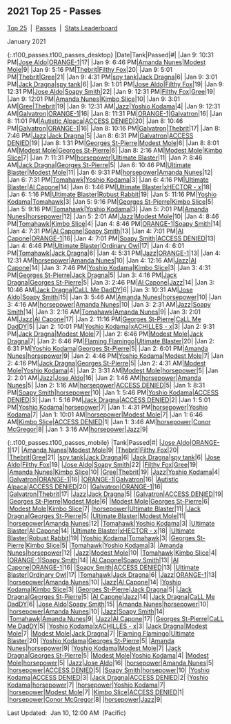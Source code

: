 
## 2021 Top 25 - Passes

<p><a href="https://tankpit-analytics.github.io/t25-2021">Top 25</a>&nbsp;&nbsp;|&nbsp;&nbsp;<a href="https://tankpit-analytics.github.io/t25-2021-passes">Passes</a>&nbsp;&nbsp;|&nbsp;&nbsp;<a href="https://tankpit-analytics.github.io/stats-2021">Stats Leaderboard</a></p>

<span class="t100_month">January 2021</span>

{:.t100_passes.t100_passes_desktop}
|<span class="t100_date">Date</span>|<span class="tank_col">Tank</span>|<span class="tank_col">Passed</span>|<span class="t100_rank">#</span>|
|Jan 9: 10:31 PM|<a target="_blank" href="https://tankpit.com/tank_profile/?tank_id=79128"><span class="orange">Jose Aldo</span><span class="awards-container"><span class="awards-sprite a0-3"></span></span></a>|<a target="_blank" href="https://tankpit.com/tank_profile/?tank_id=79202"><span class="blue">ORANGE-1</span><span class="awards-container"><span class="awards-sprite a0-2"></span></span></a>|<span class="green">17</span>|
|Jan 9: 6:46 PM|<a target="_blank" href="https://tankpit.com/tank_profile/?tank_id=79094"><span class="orange">Amanda Nunes</span><span class="awards-container"><span class="awards-sprite a0-3"></span><span class="awards-sprite a5-1"></span></span></a>|<a target="_blank" href="https://tankpit.com/tank_profile/?tank_id=79120"><span class="purple">Modest Mole</span><span class="awards-container"><span class="awards-sprite a0-3"></span><span class="awards-sprite a5-1"></span></span></a>|<span class="green">9</span>|
|Jan 9: 5:16 PM|<a target="_blank" href="https://tankpit.com/tank_profile/?tank_id=79157"><span class="blue">Thebrit</span><span class="awards-container"><span class="awards-sprite a0-2"></span><span class="awards-sprite a1-2"></span><span class="awards-sprite a2-2"></span></span></a>|<a target="_blank" href="https://tankpit.com/tank_profile/?tank_id=79126"><span class="purple">Filthy Fox</span><span class="awards-container"><span class="awards-sprite a0-2"></span><span class="awards-sprite a5-2"></span></span></a>|<span class="green">20</span>|
|Jan 9: 5:01 PM|<a target="_blank" href="https://tankpit.com/tank_profile/?tank_id=79157"><span class="blue">Thebrit</span><span class="awards-container"><span class="awards-sprite a0-2"></span><span class="awards-sprite a1-2"></span><span class="awards-sprite a2-2"></span></span></a>|<a target="_blank" href="https://tankpit.com/tank_profile/?tank_id=79109"><span class="red">Gree</span><span class="awards-container"><span class="awards-sprite a0-2"></span><span class="awards-sprite a1-1"></span></span></a>|<span class="green">21</span>|
|Jan 9: 4:31 PM|<a target="_blank" href="https://tankpit.com/tank_profile/?tank_id=79114"><span class="orange">spy tank</span><span class="awards-container"><span class="awards-sprite a0-1"></span></span></a>|<a target="_blank" href="https://tankpit.com/tank_profile/?tank_id=79103"><span class="orange">Jack Dragna</span><span class="awards-container"><span class="awards-sprite a0-3"></span><span class="awards-sprite a5-1"></span></span></a>|<span class="green">6</span>|
|Jan 9: 3:01 PM|<a target="_blank" href="https://tankpit.com/tank_profile/?tank_id=79103"><span class="orange">Jack Dragna</span><span class="awards-container"><span class="awards-sprite a0-3"></span><span class="awards-sprite a5-1"></span></span></a>|<a target="_blank" href="https://tankpit.com/tank_profile/?tank_id=79114"><span class="orange">spy tank</span><span class="awards-container"><span class="awards-sprite a0-1"></span></span></a>|<span class="green">6</span>|
|Jan 9: 1:01 PM|<a target="_blank" href="https://tankpit.com/tank_profile/?tank_id=79128"><span class="orange">Jose Aldo</span><span class="awards-container"><span class="awards-sprite a0-3"></span></span></a>|<a target="_blank" href="https://tankpit.com/tank_profile/?tank_id=79126"><span class="purple">Filthy Fox</span><span class="awards-container"><span class="awards-sprite a0-2"></span><span class="awards-sprite a5-2"></span></span></a>|<span class="green">19</span>|
|Jan 9: 12:31 PM|<a target="_blank" href="https://tankpit.com/tank_profile/?tank_id=79128"><span class="orange">Jose Aldo</span><span class="awards-container"><span class="awards-sprite a0-3"></span></span></a>|<a target="_blank" href="https://tankpit.com/tank_profile/?tank_id=79134"><span class="orange">Soapy Smith</span><span class="awards-container"><span class="awards-sprite a0-3"></span></span></a>|<span class="green">22</span>|
|Jan 9: 12:31 PM|<a target="_blank" href="https://tankpit.com/tank_profile/?tank_id=79126"><span class="purple">Filthy Fox</span><span class="awards-container"><span class="awards-sprite a0-2"></span><span class="awards-sprite a5-2"></span></span></a>|<a target="_blank" href="https://tankpit.com/tank_profile/?tank_id=79109"><span class="red">Gree</span><span class="awards-container"><span class="awards-sprite a0-2"></span><span class="awards-sprite a1-1"></span></span></a>|<span class="green">19</span>|
|Jan 9: 12:01 PM|<a target="_blank" href="https://tankpit.com/tank_profile/?tank_id=79094"><span class="orange">Amanda Nunes</span><span class="awards-container"><span class="awards-sprite a0-3"></span><span class="awards-sprite a5-1"></span></span></a>|<a target="_blank" href="https://tankpit.com/tank_profile/?tank_id=79088"><span class="orange">Kimbo Slice</span><span class="awards-container"><span class="awards-sprite a0-3"></span></span></a>|<span class="green">10</span>|
|Jan 9: 3:01 AM|<a target="_blank" href="https://tankpit.com/tank_profile/?tank_id=79109"><span class="red">Gree</span><span class="awards-container"><span class="awards-sprite a0-2"></span><span class="awards-sprite a1-1"></span></span></a>|<a target="_blank" href="https://tankpit.com/tank_profile/?tank_id=79157"><span class="blue">Thebrit</span><span class="awards-container"><span class="awards-sprite a0-2"></span><span class="awards-sprite a1-2"></span><span class="awards-sprite a2-2"></span></span></a>|<span class="green">19</span>|
|Jan 9: 12:31 AM|<a target="_blank" href="https://tankpit.com/tank_profile/?tank_id=79083"><span class="blue">Jazz</span><span class="awards-container"><span class="awards-sprite a0-3"></span><span class="awards-sprite a1-1"></span><span class="awards-sprite a2-1"></span></span></a>|<a target="_blank" href="https://tankpit.com/tank_profile/?tank_id=79156"><span class="orange">Yoshio Kodama</span><span class="awards-container"><span class="awards-sprite a0-3"></span></span></a>|<span class="green">4</span>|
|Jan 9: 12:31 AM|<a target="_blank" href="https://tankpit.com/tank_profile/?tank_id=79347"><span class="blue">Galvatron</span><span class="awards-container"><span class="awards-sprite a0-3"></span></span></a>|<a target="_blank" href="https://tankpit.com/tank_profile/?tank_id=79202"><span class="blue">ORANGE-1</span><span class="awards-container"><span class="awards-sprite a0-2"></span></span></a>|<span class="green">16</span>|
|Jan 8: 11:31 PM|<a target="_blank" href="https://tankpit.com/tank_profile/?tank_id=79202"><span class="blue">ORANGE-1</span><span class="awards-container"><span class="awards-sprite a0-2"></span></span></a>|<a target="_blank" href="https://tankpit.com/tank_profile/?tank_id=79347"><span class="blue">Galvatron</span><span class="awards-container"><span class="awards-sprite a0-3"></span></span></a>|<span class="green">16</span>|
|Jan 8: 11:01 PM|<a target="_blank" href="https://tankpit.com/tank_profile/?tank_id=79307"><span class="purple">Autistic Alpaca</span><span class="awards-container"><span class="awards-sprite a0-3"></span><span class="awards-sprite a5-2"></span></span></a>|<a target="_blank" href="https://tankpit.com/tank_profile/?tank_id=79087"><span class="blue">ACCESS DENIED</span><span class="awards-container"><span class="awards-sprite a0-3"></span></span></a>|<span class="green">20</span>|
|Jan 8: 10:46 PM|<a target="_blank" href="https://tankpit.com/tank_profile/?tank_id=79347"><span class="blue">Galvatron</span><span class="awards-container"><span class="awards-sprite a0-3"></span></span></a>|<a target="_blank" href="https://tankpit.com/tank_profile/?tank_id=79202"><span class="blue">ORANGE-1</span><span class="awards-container"><span class="awards-sprite a0-2"></span></span></a>|<span class="green">16</span>|
|Jan 8: 10:16 PM|<a target="_blank" href="https://tankpit.com/tank_profile/?tank_id=79347"><span class="blue">Galvatron</span><span class="awards-container"><span class="awards-sprite a0-3"></span></span></a>|<a target="_blank" href="https://tankpit.com/tank_profile/?tank_id=79157"><span class="blue">Thebrit</span><span class="awards-container"><span class="awards-sprite a0-2"></span><span class="awards-sprite a1-2"></span><span class="awards-sprite a2-2"></span></span></a>|<span class="green">17</span>|
|Jan 8: 7:46 PM|<a target="_blank" href="https://tankpit.com/tank_profile/?tank_id=79083"><span class="blue">Jazz</span><span class="awards-container"><span class="awards-sprite a0-3"></span><span class="awards-sprite a1-1"></span><span class="awards-sprite a2-1"></span></span></a>|<a target="_blank" href="https://tankpit.com/tank_profile/?tank_id=79103"><span class="orange">Jack Dragna</span><span class="awards-container"><span class="awards-sprite a0-3"></span><span class="awards-sprite a5-1"></span></span></a>|<span class="green">5</span>|
|Jan 8: 6:31 PM|<a target="_blank" href="https://tankpit.com/tank_profile/?tank_id=79347"><span class="blue">Galvatron</span><span class="awards-container"><span class="awards-sprite a0-3"></span></span></a>|<a target="_blank" href="https://tankpit.com/tank_profile/?tank_id=79087"><span class="blue">ACCESS DENIED</span><span class="awards-container"><span class="awards-sprite a0-3"></span></span></a>|<span class="green">19</span>|
|Jan 8: 1:31 PM|<a target="_blank" href="https://tankpit.com/tank_profile/?tank_id=79121"><span class="orange">Georges St-Pierre</span><span class="awards-container"><span class="awards-sprite a0-3"></span><span class="awards-sprite a5-2"></span></span></a>|<a target="_blank" href="https://tankpit.com/tank_profile/?tank_id=79120"><span class="purple">Modest Mole</span><span class="awards-container"><span class="awards-sprite a0-3"></span><span class="awards-sprite a5-1"></span></span></a>|<span class="green">6</span>|
|Jan 8: 8:01 AM|<a target="_blank" href="https://tankpit.com/tank_profile/?tank_id=79120"><span class="purple">Modest Mole</span><span class="awards-container"><span class="awards-sprite a0-3"></span><span class="awards-sprite a5-1"></span></span></a>|<a target="_blank" href="https://tankpit.com/tank_profile/?tank_id=79121"><span class="orange">Georges St-Pierre</span><span class="awards-container"><span class="awards-sprite a0-3"></span><span class="awards-sprite a5-2"></span></span></a>|<span class="green">6</span>|
|Jan 8: 2:16 AM|<a target="_blank" href="https://tankpit.com/tank_profile/?tank_id=79120"><span class="purple">Modest Mole</span><span class="awards-container"><span class="awards-sprite a0-3"></span><span class="awards-sprite a5-1"></span></span></a>|<a target="_blank" href="https://tankpit.com/tank_profile/?tank_id=79088"><span class="orange">Kimbo Slice</span><span class="awards-container"><span class="awards-sprite a0-3"></span></span></a>|<span class="green">7</span>|
|Jan 7: 11:31 PM|<a target="_blank" href="https://tankpit.com/tank_profile/?tank_id=79123"><span class="red">horsepower</span><span class="awards-container"><span class="awards-sprite a0-3"></span><span class="awards-sprite a1-1"></span></span></a>|<a target="_blank" href="https://tankpit.com/tank_profile/?tank_id=79219"><span class="blue">Ultimate Blaster</span><span class="awards-container"><span class="awards-sprite a0-2"></span></span></a>|<span class="green">11</span>|
|Jan 7: 8:46 AM|<a target="_blank" href="https://tankpit.com/tank_profile/?tank_id=79103"><span class="orange">Jack Dragna</span><span class="awards-container"><span class="awards-sprite a0-3"></span><span class="awards-sprite a5-1"></span></span></a>|<a target="_blank" href="https://tankpit.com/tank_profile/?tank_id=79121"><span class="orange">Georges St-Pierre</span><span class="awards-container"><span class="awards-sprite a0-3"></span><span class="awards-sprite a5-2"></span></span></a>|<span class="green">5</span>|
|Jan 6: 10:46 PM|<a target="_blank" href="https://tankpit.com/tank_profile/?tank_id=79219"><span class="blue">Ultimate Blaster</span><span class="awards-container"><span class="awards-sprite a0-2"></span></span></a>|<a target="_blank" href="https://tankpit.com/tank_profile/?tank_id=79120"><span class="purple">Modest Mole</span><span class="awards-container"><span class="awards-sprite a0-3"></span><span class="awards-sprite a5-1"></span></span></a>|<span class="green">11</span>|
|Jan 6: 9:31 PM|<a target="_blank" href="https://tankpit.com/tank_profile/?tank_id=79123"><span class="red">horsepower</span><span class="awards-container"><span class="awards-sprite a0-3"></span><span class="awards-sprite a1-1"></span></span></a>|<a target="_blank" href="https://tankpit.com/tank_profile/?tank_id=79094"><span class="orange">Amanda Nunes</span><span class="awards-container"><span class="awards-sprite a0-3"></span><span class="awards-sprite a5-1"></span></span></a>|<span class="green">12</span>|
|Jan 6: 7:31 PM|<a target="_blank" href="https://tankpit.com/tank_profile/?tank_id=79089"><span class="blue">Tomahawk</span><span class="awards-container"><span class="awards-sprite a0-3"></span><span class="awards-sprite a1-2"></span></span></a>|<a target="_blank" href="https://tankpit.com/tank_profile/?tank_id=79156"><span class="orange">Yoshio Kodama</span><span class="awards-container"><span class="awards-sprite a0-3"></span></span></a>|<span class="green">3</span>|
|Jan 6: 4:16 PM|<a target="_blank" href="https://tankpit.com/tank_profile/?tank_id=79219"><span class="blue">Ultimate Blaster</span><span class="awards-container"><span class="awards-sprite a0-2"></span></span></a>|<a target="_blank" href="https://tankpit.com/tank_profile/?tank_id=79166"><span class="orange">Al Capone</span><span class="awards-container"><span class="awards-sprite a0-3"></span><span class="awards-sprite a5-1"></span></span></a>|<span class="green">14</span>|
|Jan 6: 1:46 PM|<a target="_blank" href="https://tankpit.com/tank_profile/?tank_id=79219"><span class="blue">Ultimate Blaster</span><span class="awards-container"><span class="awards-sprite a0-2"></span></span></a>|<a target="_blank" href="https://tankpit.com/tank_profile/?tank_id=79100"><span class="blue">xHECTOR - x</span><span class="awards-container"><span class="awards-sprite a0-1"></span></span></a>|<span class="green">18</span>|
|Jan 6: 1:16 PM|<a target="_blank" href="https://tankpit.com/tank_profile/?tank_id=79219"><span class="blue">Ultimate Blaster</span><span class="awards-container"><span class="awards-sprite a0-2"></span></span></a>|<a target="_blank" href="https://tankpit.com/tank_profile/?tank_id=79153"><span class="purple">Robust Rabbit</span><span class="awards-container"><span class="awards-sprite a0-1"></span></span></a>|<span class="green">19</span>|
|Jan 5: 11:16 PM|<a target="_blank" href="https://tankpit.com/tank_profile/?tank_id=79156"><span class="orange">Yoshio Kodama</span><span class="awards-container"><span class="awards-sprite a0-3"></span></span></a>|<a target="_blank" href="https://tankpit.com/tank_profile/?tank_id=79089"><span class="blue">Tomahawk</span><span class="awards-container"><span class="awards-sprite a0-3"></span><span class="awards-sprite a1-2"></span></span></a>|<span class="green">3</span>|
|Jan 5: 9:16 PM|<a target="_blank" href="https://tankpit.com/tank_profile/?tank_id=79121"><span class="orange">Georges St-Pierre</span><span class="awards-container"><span class="awards-sprite a0-3"></span><span class="awards-sprite a5-2"></span></span></a>|<a target="_blank" href="https://tankpit.com/tank_profile/?tank_id=79088"><span class="orange">Kimbo Slice</span><span class="awards-container"><span class="awards-sprite a0-3"></span></span></a>|<span class="green">5</span>|
|Jan 5: 9:16 PM|<a target="_blank" href="https://tankpit.com/tank_profile/?tank_id=79089"><span class="blue">Tomahawk</span><span class="awards-container"><span class="awards-sprite a0-3"></span><span class="awards-sprite a1-2"></span></span></a>|<a target="_blank" href="https://tankpit.com/tank_profile/?tank_id=79156"><span class="orange">Yoshio Kodama</span><span class="awards-container"><span class="awards-sprite a0-3"></span></span></a>|<span class="green">3</span>|
|Jan 5: 7:01 PM|<a target="_blank" href="https://tankpit.com/tank_profile/?tank_id=79094"><span class="orange">Amanda Nunes</span><span class="awards-container"><span class="awards-sprite a0-3"></span><span class="awards-sprite a5-1"></span></span></a>|<a target="_blank" href="https://tankpit.com/tank_profile/?tank_id=79123"><span class="red">horsepower</span><span class="awards-container"><span class="awards-sprite a0-3"></span><span class="awards-sprite a1-1"></span></span></a>|<span class="green">12</span>|
|Jan 5: 2:01 AM|<a target="_blank" href="https://tankpit.com/tank_profile/?tank_id=79083"><span class="blue">Jazz</span><span class="awards-container"><span class="awards-sprite a0-3"></span><span class="awards-sprite a1-1"></span><span class="awards-sprite a2-1"></span></span></a>|<a target="_blank" href="https://tankpit.com/tank_profile/?tank_id=79120"><span class="purple">Modest Mole</span><span class="awards-container"><span class="awards-sprite a0-3"></span><span class="awards-sprite a5-1"></span></span></a>|<span class="green">10</span>|
|Jan 4: 8:46 PM|<a target="_blank" href="https://tankpit.com/tank_profile/?tank_id=79089"><span class="blue">Tomahawk</span><span class="awards-container"><span class="awards-sprite a0-3"></span><span class="awards-sprite a1-2"></span></span></a>|<a target="_blank" href="https://tankpit.com/tank_profile/?tank_id=79088"><span class="orange">Kimbo Slice</span><span class="awards-container"><span class="awards-sprite a0-3"></span></span></a>|<span class="green">4</span>|
|Jan 4: 8:46 PM|<a target="_blank" href="https://tankpit.com/tank_profile/?tank_id=79202"><span class="blue">ORANGE-1</span><span class="awards-container"><span class="awards-sprite a0-2"></span></span></a>|<a target="_blank" href="https://tankpit.com/tank_profile/?tank_id=79134"><span class="orange">Soapy Smith</span><span class="awards-container"><span class="awards-sprite a0-3"></span></span></a>|<span class="green">14</span>|
|Jan 4: 7:31 PM|<a target="_blank" href="https://tankpit.com/tank_profile/?tank_id=79166"><span class="orange">Al Capone</span><span class="awards-container"><span class="awards-sprite a0-3"></span><span class="awards-sprite a5-1"></span></span></a>|<a target="_blank" href="https://tankpit.com/tank_profile/?tank_id=79134"><span class="orange">Soapy Smith</span><span class="awards-container"><span class="awards-sprite a0-3"></span></span></a>|<span class="green">13</span>|
|Jan 4: 7:01 PM|<a target="_blank" href="https://tankpit.com/tank_profile/?tank_id=79166"><span class="orange">Al Capone</span><span class="awards-container"><span class="awards-sprite a0-3"></span><span class="awards-sprite a5-1"></span></span></a>|<a target="_blank" href="https://tankpit.com/tank_profile/?tank_id=79202"><span class="blue">ORANGE-1</span><span class="awards-container"><span class="awards-sprite a0-2"></span></span></a>|<span class="green">16</span>|
|Jan 4: 7:01 PM|<a target="_blank" href="https://tankpit.com/tank_profile/?tank_id=79134"><span class="orange">Soapy Smith</span><span class="awards-container"><span class="awards-sprite a0-3"></span></span></a>|<a target="_blank" href="https://tankpit.com/tank_profile/?tank_id=79087"><span class="blue">ACCESS DENIED</span><span class="awards-container"><span class="awards-sprite a0-3"></span></span></a>|<span class="green">13</span>|
|Jan 4: 6:46 PM|<a target="_blank" href="https://tankpit.com/tank_profile/?tank_id=79219"><span class="blue">Ultimate Blaster</span><span class="awards-container"><span class="awards-sprite a0-2"></span></span></a>|<a target="_blank" href="https://tankpit.com/tank_profile/?tank_id=79158"><span class="purple">Ordinary Owl</span><span class="awards-container"><span class="awards-sprite a0-1"></span><span class="awards-sprite a5-3"></span></span></a>|<span class="green">17</span>|
|Jan 4: 6:01 PM|<a target="_blank" href="https://tankpit.com/tank_profile/?tank_id=79089"><span class="blue">Tomahawk</span><span class="awards-container"><span class="awards-sprite a0-3"></span><span class="awards-sprite a1-2"></span></span></a>|<a target="_blank" href="https://tankpit.com/tank_profile/?tank_id=79103"><span class="orange">Jack Dragna</span><span class="awards-container"><span class="awards-sprite a0-3"></span><span class="awards-sprite a5-1"></span></span></a>|<span class="green">6</span>|
|Jan 4: 5:31 PM|<a target="_blank" href="https://tankpit.com/tank_profile/?tank_id=79083"><span class="blue">Jazz</span><span class="awards-container"><span class="awards-sprite a0-3"></span><span class="awards-sprite a1-1"></span><span class="awards-sprite a2-1"></span></span></a>|<a target="_blank" href="https://tankpit.com/tank_profile/?tank_id=79202"><span class="blue">ORANGE-1</span><span class="awards-container"><span class="awards-sprite a0-2"></span></span></a>|<span class="green">13</span>|
|Jan 4: 12:31 AM|<a target="_blank" href="https://tankpit.com/tank_profile/?tank_id=79123"><span class="red">horsepower</span><span class="awards-container"><span class="awards-sprite a0-3"></span><span class="awards-sprite a1-1"></span></span></a>|<a target="_blank" href="https://tankpit.com/tank_profile/?tank_id=79094"><span class="orange">Amanda Nunes</span><span class="awards-container"><span class="awards-sprite a0-3"></span><span class="awards-sprite a5-1"></span></span></a>|<span class="green">10</span>|
|Jan 4: 12:16 AM|<a target="_blank" href="https://tankpit.com/tank_profile/?tank_id=79083"><span class="blue">Jazz</span><span class="awards-container"><span class="awards-sprite a0-3"></span><span class="awards-sprite a1-1"></span><span class="awards-sprite a2-1"></span></span></a>|<a target="_blank" href="https://tankpit.com/tank_profile/?tank_id=79166"><span class="orange">Al Capone</span><span class="awards-container"><span class="awards-sprite a0-3"></span><span class="awards-sprite a5-1"></span></span></a>|<span class="green">14</span>|
|Jan 3: 7:46 PM|<a target="_blank" href="https://tankpit.com/tank_profile/?tank_id=79156"><span class="orange">Yoshio Kodama</span><span class="awards-container"><span class="awards-sprite a0-3"></span></span></a>|<a target="_blank" href="https://tankpit.com/tank_profile/?tank_id=79088"><span class="orange">Kimbo Slice</span><span class="awards-container"><span class="awards-sprite a0-3"></span></span></a>|<span class="green">3</span>|
|Jan 3: 4:31 PM|<a target="_blank" href="https://tankpit.com/tank_profile/?tank_id=79121"><span class="orange">Georges St-Pierre</span><span class="awards-container"><span class="awards-sprite a0-3"></span><span class="awards-sprite a5-2"></span></span></a>|<a target="_blank" href="https://tankpit.com/tank_profile/?tank_id=79103"><span class="orange">Jack Dragna</span><span class="awards-container"><span class="awards-sprite a0-3"></span><span class="awards-sprite a5-1"></span></span></a>|<span class="green">5</span>|
|Jan 3: 4:16 PM|<a target="_blank" href="https://tankpit.com/tank_profile/?tank_id=79103"><span class="orange">Jack Dragna</span><span class="awards-container"><span class="awards-sprite a0-3"></span><span class="awards-sprite a5-1"></span></span></a>|<a target="_blank" href="https://tankpit.com/tank_profile/?tank_id=79121"><span class="orange">Georges St-Pierre</span><span class="awards-container"><span class="awards-sprite a0-3"></span><span class="awards-sprite a5-2"></span></span></a>|<span class="green">5</span>|
|Jan 3: 2:46 PM|<a target="_blank" href="https://tankpit.com/tank_profile/?tank_id=79166"><span class="orange">Al Capone</span><span class="awards-container"><span class="awards-sprite a0-3"></span><span class="awards-sprite a5-1"></span></span></a>|<a target="_blank" href="https://tankpit.com/tank_profile/?tank_id=79083"><span class="blue">Jazz</span><span class="awards-container"><span class="awards-sprite a0-3"></span><span class="awards-sprite a1-1"></span><span class="awards-sprite a2-1"></span></span></a>|<span class="green">14</span>|
|Jan 3: 10:46 AM|<a target="_blank" href="https://tankpit.com/tank_profile/?tank_id=79103"><span class="orange">Jack Dragna</span><span class="awards-container"><span class="awards-sprite a0-3"></span><span class="awards-sprite a5-1"></span></span></a>|<a target="_blank" href="https://tankpit.com/tank_profile/?tank_id=79104"><span class="blue">CaLL Me DadDY</span><span class="awards-container"><span class="awards-sprite a1-2"></span></span></a>|<span class="green">6</span>|
|Jan 3: 10:31 AM|<a target="_blank" href="https://tankpit.com/tank_profile/?tank_id=79128"><span class="orange">Jose Aldo</span><span class="awards-container"><span class="awards-sprite a0-3"></span></span></a>|<a target="_blank" href="https://tankpit.com/tank_profile/?tank_id=79134"><span class="orange">Soapy Smith</span><span class="awards-container"><span class="awards-sprite a0-3"></span></span></a>|<span class="green">15</span>|
|Jan 3: 5:46 AM|<a target="_blank" href="https://tankpit.com/tank_profile/?tank_id=79094"><span class="orange">Amanda Nunes</span><span class="awards-container"><span class="awards-sprite a0-3"></span><span class="awards-sprite a5-1"></span></span></a>|<a target="_blank" href="https://tankpit.com/tank_profile/?tank_id=79123"><span class="red">horsepower</span><span class="awards-container"><span class="awards-sprite a0-3"></span><span class="awards-sprite a1-1"></span></span></a>|<span class="green">10</span>|
|Jan 3: 4:16 AM|<a target="_blank" href="https://tankpit.com/tank_profile/?tank_id=79123"><span class="red">horsepower</span><span class="awards-container"><span class="awards-sprite a0-3"></span><span class="awards-sprite a1-1"></span></span></a>|<a target="_blank" href="https://tankpit.com/tank_profile/?tank_id=79094"><span class="orange">Amanda Nunes</span><span class="awards-container"><span class="awards-sprite a0-3"></span><span class="awards-sprite a5-1"></span></span></a>|<span class="green">10</span>|
|Jan 3: 2:31 AM|<a target="_blank" href="https://tankpit.com/tank_profile/?tank_id=79083"><span class="blue">Jazz</span><span class="awards-container"><span class="awards-sprite a0-3"></span><span class="awards-sprite a1-1"></span><span class="awards-sprite a2-1"></span></span></a>|<a target="_blank" href="https://tankpit.com/tank_profile/?tank_id=79134"><span class="orange">Soapy Smith</span><span class="awards-container"><span class="awards-sprite a0-3"></span></span></a>|<span class="green">14</span>|
|Jan 3: 2:16 AM|<a target="_blank" href="https://tankpit.com/tank_profile/?tank_id=79089"><span class="blue">Tomahawk</span><span class="awards-container"><span class="awards-sprite a0-3"></span><span class="awards-sprite a1-2"></span></span></a>|<a target="_blank" href="https://tankpit.com/tank_profile/?tank_id=79094"><span class="orange">Amanda Nunes</span><span class="awards-container"><span class="awards-sprite a0-3"></span><span class="awards-sprite a5-1"></span></span></a>|<span class="green">9</span>|
|Jan 3: 2:01 AM|<a target="_blank" href="https://tankpit.com/tank_profile/?tank_id=79083"><span class="blue">Jazz</span><span class="awards-container"><span class="awards-sprite a0-3"></span><span class="awards-sprite a1-1"></span><span class="awards-sprite a2-1"></span></span></a>|<a target="_blank" href="https://tankpit.com/tank_profile/?tank_id=79166"><span class="orange">Al Capone</span><span class="awards-container"><span class="awards-sprite a0-3"></span><span class="awards-sprite a5-1"></span></span></a>|<span class="green">17</span>|
|Jan 2: 11:16 PM|<a target="_blank" href="https://tankpit.com/tank_profile/?tank_id=79121"><span class="orange">Georges St-Pierre</span><span class="awards-container"><span class="awards-sprite a0-3"></span><span class="awards-sprite a5-2"></span></span></a>|<a target="_blank" href="https://tankpit.com/tank_profile/?tank_id=79104"><span class="blue">CaLL Me DadDY</span><span class="awards-container"><span class="awards-sprite a1-2"></span></span></a>|<span class="green">5</span>|
|Jan 2: 10:01 PM|<a target="_blank" href="https://tankpit.com/tank_profile/?tank_id=79156"><span class="orange">Yoshio Kodama</span><span class="awards-container"><span class="awards-sprite a0-3"></span></span></a>|<a target="_blank" href="https://tankpit.com/tank_profile/?tank_id=79125"><span class="blue">xACHILLES - x</span><span class="awards-container"><span class="awards-sprite a0-3"></span><span class="awards-sprite a5-3"></span></span></a>|<span class="green">3</span>|
|Jan 2: 9:31 PM|<a target="_blank" href="https://tankpit.com/tank_profile/?tank_id=79103"><span class="orange">Jack Dragna</span><span class="awards-container"><span class="awards-sprite a0-3"></span><span class="awards-sprite a5-1"></span></span></a>|<a target="_blank" href="https://tankpit.com/tank_profile/?tank_id=79120"><span class="purple">Modest Mole</span><span class="awards-container"><span class="awards-sprite a0-3"></span><span class="awards-sprite a5-1"></span></span></a>|<span class="green">7</span>|
|Jan 2: 6:46 PM|<a target="_blank" href="https://tankpit.com/tank_profile/?tank_id=79120"><span class="purple">Modest Mole</span><span class="awards-container"><span class="awards-sprite a0-3"></span><span class="awards-sprite a5-1"></span></span></a>|<a target="_blank" href="https://tankpit.com/tank_profile/?tank_id=79103"><span class="orange">Jack Dragna</span><span class="awards-container"><span class="awards-sprite a0-3"></span><span class="awards-sprite a5-1"></span></span></a>|<span class="green">7</span>|
|Jan 2: 6:46 PM|<a target="_blank" href="https://tankpit.com/tank_profile/?tank_id=79195"><span class="purple">Flaming Flamingo</span><span class="awards-container"><span class="awards-sprite a0-3"></span></span></a>|<a target="_blank" href="https://tankpit.com/tank_profile/?tank_id=79219"><span class="blue">Ultimate Blaster</span><span class="awards-container"><span class="awards-sprite a0-2"></span></span></a>|<span class="green">20</span>|
|Jan 2: 6:31 PM|<a target="_blank" href="https://tankpit.com/tank_profile/?tank_id=79156"><span class="orange">Yoshio Kodama</span><span class="awards-container"><span class="awards-sprite a0-3"></span></span></a>|<a target="_blank" href="https://tankpit.com/tank_profile/?tank_id=79121"><span class="orange">Georges St-Pierre</span><span class="awards-container"><span class="awards-sprite a0-3"></span><span class="awards-sprite a5-2"></span></span></a>|<span class="green">5</span>|
|Jan 2: 6:01 PM|<a target="_blank" href="https://tankpit.com/tank_profile/?tank_id=79094"><span class="orange">Amanda Nunes</span><span class="awards-container"><span class="awards-sprite a0-3"></span><span class="awards-sprite a5-1"></span></span></a>|<a target="_blank" href="https://tankpit.com/tank_profile/?tank_id=79123"><span class="red">horsepower</span><span class="awards-container"><span class="awards-sprite a0-3"></span><span class="awards-sprite a1-1"></span></span></a>|<span class="green">9</span>|
|Jan 2: 4:46 PM|<a target="_blank" href="https://tankpit.com/tank_profile/?tank_id=79156"><span class="orange">Yoshio Kodama</span><span class="awards-container"><span class="awards-sprite a0-3"></span></span></a>|<a target="_blank" href="https://tankpit.com/tank_profile/?tank_id=79120"><span class="purple">Modest Mole</span><span class="awards-container"><span class="awards-sprite a0-3"></span><span class="awards-sprite a5-1"></span></span></a>|<span class="green">7</span>|
|Jan 2: 4:16 PM|<a target="_blank" href="https://tankpit.com/tank_profile/?tank_id=79103"><span class="orange">Jack Dragna</span><span class="awards-container"><span class="awards-sprite a0-3"></span><span class="awards-sprite a5-1"></span></span></a>|<a target="_blank" href="https://tankpit.com/tank_profile/?tank_id=79121"><span class="orange">Georges St-Pierre</span><span class="awards-container"><span class="awards-sprite a0-3"></span><span class="awards-sprite a5-2"></span></span></a>|<span class="green">5</span>|
|Jan 2: 4:31 AM|<a target="_blank" href="https://tankpit.com/tank_profile/?tank_id=79120"><span class="purple">Modest Mole</span><span class="awards-container"><span class="awards-sprite a0-3"></span><span class="awards-sprite a5-1"></span></span></a>|<a target="_blank" href="https://tankpit.com/tank_profile/?tank_id=79156"><span class="orange">Yoshio Kodama</span><span class="awards-container"><span class="awards-sprite a0-3"></span></span></a>|<span class="green">4</span>|
|Jan 2: 3:31 AM|<a target="_blank" href="https://tankpit.com/tank_profile/?tank_id=79120"><span class="purple">Modest Mole</span><span class="awards-container"><span class="awards-sprite a0-3"></span><span class="awards-sprite a5-1"></span></span></a>|<a target="_blank" href="https://tankpit.com/tank_profile/?tank_id=79123"><span class="red">horsepower</span><span class="awards-container"><span class="awards-sprite a0-3"></span><span class="awards-sprite a1-1"></span></span></a>|<span class="green">5</span>|
|Jan 2: 2:01 AM|<a target="_blank" href="https://tankpit.com/tank_profile/?tank_id=79083"><span class="blue">Jazz</span><span class="awards-container"><span class="awards-sprite a0-3"></span><span class="awards-sprite a1-1"></span><span class="awards-sprite a2-1"></span></span></a>|<a target="_blank" href="https://tankpit.com/tank_profile/?tank_id=79128"><span class="orange">Jose Aldo</span><span class="awards-container"><span class="awards-sprite a0-3"></span></span></a>|<span class="green">16</span>|
|Jan 2: 1:46 AM|<a target="_blank" href="https://tankpit.com/tank_profile/?tank_id=79123"><span class="red">horsepower</span><span class="awards-container"><span class="awards-sprite a0-3"></span><span class="awards-sprite a1-1"></span></span></a>|<a target="_blank" href="https://tankpit.com/tank_profile/?tank_id=79094"><span class="orange">Amanda Nunes</span><span class="awards-container"><span class="awards-sprite a0-3"></span><span class="awards-sprite a5-1"></span></span></a>|<span class="green">5</span>|
|Jan 2: 1:16 AM|<a target="_blank" href="https://tankpit.com/tank_profile/?tank_id=79123"><span class="red">horsepower</span><span class="awards-container"><span class="awards-sprite a0-3"></span><span class="awards-sprite a1-1"></span></span></a>|<a target="_blank" href="https://tankpit.com/tank_profile/?tank_id=79087"><span class="blue">ACCESS DENIED</span><span class="awards-container"><span class="awards-sprite a0-3"></span></span></a>|<span class="green">5</span>|
|Jan 1: 8:31 PM|<a target="_blank" href="https://tankpit.com/tank_profile/?tank_id=79134"><span class="orange">Soapy Smith</span><span class="awards-container"><span class="awards-sprite a0-3"></span></span></a>|<a target="_blank" href="https://tankpit.com/tank_profile/?tank_id=79123"><span class="red">horsepower</span><span class="awards-container"><span class="awards-sprite a0-3"></span><span class="awards-sprite a1-1"></span></span></a>|<span class="green">10</span>|
|Jan 1: 5:46 PM|<a target="_blank" href="https://tankpit.com/tank_profile/?tank_id=79156"><span class="orange">Yoshio Kodama</span><span class="awards-container"><span class="awards-sprite a0-3"></span></span></a>|<a target="_blank" href="https://tankpit.com/tank_profile/?tank_id=79087"><span class="blue">ACCESS DENIED</span><span class="awards-container"><span class="awards-sprite a0-3"></span></span></a>|<span class="green">3</span>|
|Jan 1: 5:16 PM|<a target="_blank" href="https://tankpit.com/tank_profile/?tank_id=79103"><span class="orange">Jack Dragna</span><span class="awards-container"><span class="awards-sprite a0-3"></span><span class="awards-sprite a5-1"></span></span></a>|<a target="_blank" href="https://tankpit.com/tank_profile/?tank_id=79087"><span class="blue">ACCESS DENIED</span><span class="awards-container"><span class="awards-sprite a0-3"></span></span></a>|<span class="green">2</span>|
|Jan 1: 5:01 PM|<a target="_blank" href="https://tankpit.com/tank_profile/?tank_id=79156"><span class="orange">Yoshio Kodama</span><span class="awards-container"><span class="awards-sprite a0-3"></span></span></a>|<a target="_blank" href="https://tankpit.com/tank_profile/?tank_id=79123"><span class="red">horsepower</span><span class="awards-container"><span class="awards-sprite a0-3"></span><span class="awards-sprite a1-1"></span></span></a>|<span class="green">7</span>|
|Jan 1: 4:31 PM|<a target="_blank" href="https://tankpit.com/tank_profile/?tank_id=79123"><span class="red">horsepower</span><span class="awards-container"><span class="awards-sprite a0-3"></span><span class="awards-sprite a1-1"></span></span></a>|<a target="_blank" href="https://tankpit.com/tank_profile/?tank_id=79156"><span class="orange">Yoshio Kodama</span><span class="awards-container"><span class="awards-sprite a0-3"></span></span></a>|<span class="green">7</span>|
|Jan 1: 10:01 AM|<a target="_blank" href="https://tankpit.com/tank_profile/?tank_id=79123"><span class="red">horsepower</span><span class="awards-container"><span class="awards-sprite a0-3"></span><span class="awards-sprite a1-1"></span></span></a>|<a target="_blank" href="https://tankpit.com/tank_profile/?tank_id=79120"><span class="purple">Modest Mole</span><span class="awards-container"><span class="awards-sprite a0-3"></span><span class="awards-sprite a5-1"></span></span></a>|<span class="green">7</span>|
|Jan 1: 6:46 AM|<a target="_blank" href="https://tankpit.com/tank_profile/?tank_id=79088"><span class="orange">Kimbo Slice</span><span class="awards-container"><span class="awards-sprite a0-3"></span></span></a>|<a target="_blank" href="https://tankpit.com/tank_profile/?tank_id=79087"><span class="blue">ACCESS DENIED</span><span class="awards-container"><span class="awards-sprite a0-3"></span></span></a>|<span class="green">1</span>|
|Jan 1: 3:46 AM|<a target="_blank" href="https://tankpit.com/tank_profile/?tank_id=79123"><span class="red">horsepower</span><span class="awards-container"><span class="awards-sprite a0-3"></span><span class="awards-sprite a1-1"></span></span></a>|<a target="_blank" href="https://tankpit.com/tank_profile/?tank_id=79091"><span class="orange">Conor McGregor</span><span class="awards-container"><span class="awards-sprite a0-1"></span></span></a>|<span class="green">8</span>|
|Jan 1: 3:16 AM|<a target="_blank" href="https://tankpit.com/tank_profile/?tank_id=79123"><span class="red">horsepower</span><span class="awards-container"><span class="awards-sprite a0-3"></span><span class="awards-sprite a1-1"></span></span></a>|<a target="_blank" href="https://tankpit.com/tank_profile/?tank_id=79083"><span class="blue">Jazz</span><span class="awards-container"><span class="awards-sprite a0-3"></span><span class="awards-sprite a1-1"></span><span class="awards-sprite a2-1"></span></span></a>|<span class="green">9</span>|

{:.t100_passes.t100_passes_mobile}
|<span class="tank_col">Tank</span>|<span class="tank_col">Passed</span>|<span class="t100_rank">#</span>|
|<a target="_blank" href="https://tankpit.com/tank_profile/?tank_id=79128"><span class="orange">Jose Aldo</span><span class="awards-container"><span class="awards-sprite a0-3"></span></span></a>|<a target="_blank" href="https://tankpit.com/tank_profile/?tank_id=79202"><span class="blue">ORANGE-1</span><span class="awards-container"><span class="awards-sprite a0-2"></span></span></a>|<span class="green">17</span>|
|<a target="_blank" href="https://tankpit.com/tank_profile/?tank_id=79094"><span class="orange">Amanda Nunes</span><span class="awards-container"><span class="awards-sprite a0-3"></span><span class="awards-sprite a5-1"></span></span></a>|<a target="_blank" href="https://tankpit.com/tank_profile/?tank_id=79120"><span class="purple">Modest Mole</span><span class="awards-container"><span class="awards-sprite a0-3"></span><span class="awards-sprite a5-1"></span></span></a>|<span class="green">9</span>|
|<a target="_blank" href="https://tankpit.com/tank_profile/?tank_id=79157"><span class="blue">Thebrit</span><span class="awards-container"><span class="awards-sprite a0-2"></span><span class="awards-sprite a1-2"></span><span class="awards-sprite a2-2"></span></span></a>|<a target="_blank" href="https://tankpit.com/tank_profile/?tank_id=79126"><span class="purple">Filthy Fox</span><span class="awards-container"><span class="awards-sprite a0-2"></span><span class="awards-sprite a5-2"></span></span></a>|<span class="green">20</span>|
|<a target="_blank" href="https://tankpit.com/tank_profile/?tank_id=79157"><span class="blue">Thebrit</span><span class="awards-container"><span class="awards-sprite a0-2"></span><span class="awards-sprite a1-2"></span><span class="awards-sprite a2-2"></span></span></a>|<a target="_blank" href="https://tankpit.com/tank_profile/?tank_id=79109"><span class="red">Gree</span><span class="awards-container"><span class="awards-sprite a0-2"></span><span class="awards-sprite a1-1"></span></span></a>|<span class="green">21</span>|
|<a target="_blank" href="https://tankpit.com/tank_profile/?tank_id=79114"><span class="orange">spy tank</span><span class="awards-container"><span class="awards-sprite a0-1"></span></span></a>|<a target="_blank" href="https://tankpit.com/tank_profile/?tank_id=79103"><span class="orange">Jack Dragna</span><span class="awards-container"><span class="awards-sprite a0-3"></span><span class="awards-sprite a5-1"></span></span></a>|<span class="green">6</span>|
|<a target="_blank" href="https://tankpit.com/tank_profile/?tank_id=79103"><span class="orange">Jack Dragna</span><span class="awards-container"><span class="awards-sprite a0-3"></span><span class="awards-sprite a5-1"></span></span></a>|<a target="_blank" href="https://tankpit.com/tank_profile/?tank_id=79114"><span class="orange">spy tank</span><span class="awards-container"><span class="awards-sprite a0-1"></span></span></a>|<span class="green">6</span>|
|<a target="_blank" href="https://tankpit.com/tank_profile/?tank_id=79128"><span class="orange">Jose Aldo</span><span class="awards-container"><span class="awards-sprite a0-3"></span></span></a>|<a target="_blank" href="https://tankpit.com/tank_profile/?tank_id=79126"><span class="purple">Filthy Fox</span><span class="awards-container"><span class="awards-sprite a0-2"></span><span class="awards-sprite a5-2"></span></span></a>|<span class="green">19</span>|
|<a target="_blank" href="https://tankpit.com/tank_profile/?tank_id=79128"><span class="orange">Jose Aldo</span><span class="awards-container"><span class="awards-sprite a0-3"></span></span></a>|<a target="_blank" href="https://tankpit.com/tank_profile/?tank_id=79134"><span class="orange">Soapy Smith</span><span class="awards-container"><span class="awards-sprite a0-3"></span></span></a>|<span class="green">22</span>|
|<a target="_blank" href="https://tankpit.com/tank_profile/?tank_id=79126"><span class="purple">Filthy Fox</span><span class="awards-container"><span class="awards-sprite a0-2"></span><span class="awards-sprite a5-2"></span></span></a>|<a target="_blank" href="https://tankpit.com/tank_profile/?tank_id=79109"><span class="red">Gree</span><span class="awards-container"><span class="awards-sprite a0-2"></span><span class="awards-sprite a1-1"></span></span></a>|<span class="green">19</span>|
|<a target="_blank" href="https://tankpit.com/tank_profile/?tank_id=79094"><span class="orange">Amanda Nunes</span><span class="awards-container"><span class="awards-sprite a0-3"></span><span class="awards-sprite a5-1"></span></span></a>|<a target="_blank" href="https://tankpit.com/tank_profile/?tank_id=79088"><span class="orange">Kimbo Slice</span><span class="awards-container"><span class="awards-sprite a0-3"></span></span></a>|<span class="green">10</span>|
|<a target="_blank" href="https://tankpit.com/tank_profile/?tank_id=79109"><span class="red">Gree</span><span class="awards-container"><span class="awards-sprite a0-2"></span><span class="awards-sprite a1-1"></span></span></a>|<a target="_blank" href="https://tankpit.com/tank_profile/?tank_id=79157"><span class="blue">Thebrit</span><span class="awards-container"><span class="awards-sprite a0-2"></span><span class="awards-sprite a1-2"></span><span class="awards-sprite a2-2"></span></span></a>|<span class="green">19</span>|
|<a target="_blank" href="https://tankpit.com/tank_profile/?tank_id=79083"><span class="blue">Jazz</span><span class="awards-container"><span class="awards-sprite a0-3"></span><span class="awards-sprite a1-1"></span><span class="awards-sprite a2-1"></span></span></a>|<a target="_blank" href="https://tankpit.com/tank_profile/?tank_id=79156"><span class="orange">Yoshio Kodama</span><span class="awards-container"><span class="awards-sprite a0-3"></span></span></a>|<span class="green">4</span>|
|<a target="_blank" href="https://tankpit.com/tank_profile/?tank_id=79347"><span class="blue">Galvatron</span><span class="awards-container"><span class="awards-sprite a0-3"></span></span></a>|<a target="_blank" href="https://tankpit.com/tank_profile/?tank_id=79202"><span class="blue">ORANGE-1</span><span class="awards-container"><span class="awards-sprite a0-2"></span></span></a>|<span class="green">16</span>|
|<a target="_blank" href="https://tankpit.com/tank_profile/?tank_id=79202"><span class="blue">ORANGE-1</span><span class="awards-container"><span class="awards-sprite a0-2"></span></span></a>|<a target="_blank" href="https://tankpit.com/tank_profile/?tank_id=79347"><span class="blue">Galvatron</span><span class="awards-container"><span class="awards-sprite a0-3"></span></span></a>|<span class="green">16</span>|
|<a target="_blank" href="https://tankpit.com/tank_profile/?tank_id=79307"><span class="purple">Autistic Alpaca</span><span class="awards-container"><span class="awards-sprite a0-3"></span><span class="awards-sprite a5-2"></span></span></a>|<a target="_blank" href="https://tankpit.com/tank_profile/?tank_id=79087"><span class="blue">ACCESS DENIED</span><span class="awards-container"><span class="awards-sprite a0-3"></span></span></a>|<span class="green">20</span>|
|<a target="_blank" href="https://tankpit.com/tank_profile/?tank_id=79347"><span class="blue">Galvatron</span><span class="awards-container"><span class="awards-sprite a0-3"></span></span></a>|<a target="_blank" href="https://tankpit.com/tank_profile/?tank_id=79202"><span class="blue">ORANGE-1</span><span class="awards-container"><span class="awards-sprite a0-2"></span></span></a>|<span class="green">16</span>|
|<a target="_blank" href="https://tankpit.com/tank_profile/?tank_id=79347"><span class="blue">Galvatron</span><span class="awards-container"><span class="awards-sprite a0-3"></span></span></a>|<a target="_blank" href="https://tankpit.com/tank_profile/?tank_id=79157"><span class="blue">Thebrit</span><span class="awards-container"><span class="awards-sprite a0-2"></span><span class="awards-sprite a1-2"></span><span class="awards-sprite a2-2"></span></span></a>|<span class="green">17</span>|
|<a target="_blank" href="https://tankpit.com/tank_profile/?tank_id=79083"><span class="blue">Jazz</span><span class="awards-container"><span class="awards-sprite a0-3"></span><span class="awards-sprite a1-1"></span><span class="awards-sprite a2-1"></span></span></a>|<a target="_blank" href="https://tankpit.com/tank_profile/?tank_id=79103"><span class="orange">Jack Dragna</span><span class="awards-container"><span class="awards-sprite a0-3"></span><span class="awards-sprite a5-1"></span></span></a>|<span class="green">5</span>|
|<a target="_blank" href="https://tankpit.com/tank_profile/?tank_id=79347"><span class="blue">Galvatron</span><span class="awards-container"><span class="awards-sprite a0-3"></span></span></a>|<a target="_blank" href="https://tankpit.com/tank_profile/?tank_id=79087"><span class="blue">ACCESS DENIED</span><span class="awards-container"><span class="awards-sprite a0-3"></span></span></a>|<span class="green">19</span>|
|<a target="_blank" href="https://tankpit.com/tank_profile/?tank_id=79121"><span class="orange">Georges St-Pierre</span><span class="awards-container"><span class="awards-sprite a0-3"></span><span class="awards-sprite a5-2"></span></span></a>|<a target="_blank" href="https://tankpit.com/tank_profile/?tank_id=79120"><span class="purple">Modest Mole</span><span class="awards-container"><span class="awards-sprite a0-3"></span><span class="awards-sprite a5-1"></span></span></a>|<span class="green">6</span>|
|<a target="_blank" href="https://tankpit.com/tank_profile/?tank_id=79120"><span class="purple">Modest Mole</span><span class="awards-container"><span class="awards-sprite a0-3"></span><span class="awards-sprite a5-1"></span></span></a>|<a target="_blank" href="https://tankpit.com/tank_profile/?tank_id=79121"><span class="orange">Georges St-Pierre</span><span class="awards-container"><span class="awards-sprite a0-3"></span><span class="awards-sprite a5-2"></span></span></a>|<span class="green">6</span>|
|<a target="_blank" href="https://tankpit.com/tank_profile/?tank_id=79120"><span class="purple">Modest Mole</span><span class="awards-container"><span class="awards-sprite a0-3"></span><span class="awards-sprite a5-1"></span></span></a>|<a target="_blank" href="https://tankpit.com/tank_profile/?tank_id=79088"><span class="orange">Kimbo Slice</span><span class="awards-container"><span class="awards-sprite a0-3"></span></span></a>|<span class="green">7</span>|
|<a target="_blank" href="https://tankpit.com/tank_profile/?tank_id=79123"><span class="red">horsepower</span><span class="awards-container"><span class="awards-sprite a0-3"></span><span class="awards-sprite a1-1"></span></span></a>|<a target="_blank" href="https://tankpit.com/tank_profile/?tank_id=79219"><span class="blue">Ultimate Blaster</span><span class="awards-container"><span class="awards-sprite a0-2"></span></span></a>|<span class="green">11</span>|
|<a target="_blank" href="https://tankpit.com/tank_profile/?tank_id=79103"><span class="orange">Jack Dragna</span><span class="awards-container"><span class="awards-sprite a0-3"></span><span class="awards-sprite a5-1"></span></span></a>|<a target="_blank" href="https://tankpit.com/tank_profile/?tank_id=79121"><span class="orange">Georges St-Pierre</span><span class="awards-container"><span class="awards-sprite a0-3"></span><span class="awards-sprite a5-2"></span></span></a>|<span class="green">5</span>|
|<a target="_blank" href="https://tankpit.com/tank_profile/?tank_id=79219"><span class="blue">Ultimate Blaster</span><span class="awards-container"><span class="awards-sprite a0-2"></span></span></a>|<a target="_blank" href="https://tankpit.com/tank_profile/?tank_id=79120"><span class="purple">Modest Mole</span><span class="awards-container"><span class="awards-sprite a0-3"></span><span class="awards-sprite a5-1"></span></span></a>|<span class="green">11</span>|
|<a target="_blank" href="https://tankpit.com/tank_profile/?tank_id=79123"><span class="red">horsepower</span><span class="awards-container"><span class="awards-sprite a0-3"></span><span class="awards-sprite a1-1"></span></span></a>|<a target="_blank" href="https://tankpit.com/tank_profile/?tank_id=79094"><span class="orange">Amanda Nunes</span><span class="awards-container"><span class="awards-sprite a0-3"></span><span class="awards-sprite a5-1"></span></span></a>|<span class="green">12</span>|
|<a target="_blank" href="https://tankpit.com/tank_profile/?tank_id=79089"><span class="blue">Tomahawk</span><span class="awards-container"><span class="awards-sprite a0-3"></span><span class="awards-sprite a1-2"></span></span></a>|<a target="_blank" href="https://tankpit.com/tank_profile/?tank_id=79156"><span class="orange">Yoshio Kodama</span><span class="awards-container"><span class="awards-sprite a0-3"></span></span></a>|<span class="green">3</span>|
|<a target="_blank" href="https://tankpit.com/tank_profile/?tank_id=79219"><span class="blue">Ultimate Blaster</span><span class="awards-container"><span class="awards-sprite a0-2"></span></span></a>|<a target="_blank" href="https://tankpit.com/tank_profile/?tank_id=79166"><span class="orange">Al Capone</span><span class="awards-container"><span class="awards-sprite a0-3"></span><span class="awards-sprite a5-1"></span></span></a>|<span class="green">14</span>|
|<a target="_blank" href="https://tankpit.com/tank_profile/?tank_id=79219"><span class="blue">Ultimate Blaster</span><span class="awards-container"><span class="awards-sprite a0-2"></span></span></a>|<a target="_blank" href="https://tankpit.com/tank_profile/?tank_id=79100"><span class="blue">xHECTOR - x</span><span class="awards-container"><span class="awards-sprite a0-1"></span></span></a>|<span class="green">18</span>|
|<a target="_blank" href="https://tankpit.com/tank_profile/?tank_id=79219"><span class="blue">Ultimate Blaster</span><span class="awards-container"><span class="awards-sprite a0-2"></span></span></a>|<a target="_blank" href="https://tankpit.com/tank_profile/?tank_id=79153"><span class="purple">Robust Rabbit</span><span class="awards-container"><span class="awards-sprite a0-1"></span></span></a>|<span class="green">19</span>|
|<a target="_blank" href="https://tankpit.com/tank_profile/?tank_id=79156"><span class="orange">Yoshio Kodama</span><span class="awards-container"><span class="awards-sprite a0-3"></span></span></a>|<a target="_blank" href="https://tankpit.com/tank_profile/?tank_id=79089"><span class="blue">Tomahawk</span><span class="awards-container"><span class="awards-sprite a0-3"></span><span class="awards-sprite a1-2"></span></span></a>|<span class="green">3</span>|
|<a target="_blank" href="https://tankpit.com/tank_profile/?tank_id=79121"><span class="orange">Georges St-Pierre</span><span class="awards-container"><span class="awards-sprite a0-3"></span><span class="awards-sprite a5-2"></span></span></a>|<a target="_blank" href="https://tankpit.com/tank_profile/?tank_id=79088"><span class="orange">Kimbo Slice</span><span class="awards-container"><span class="awards-sprite a0-3"></span></span></a>|<span class="green">5</span>|
|<a target="_blank" href="https://tankpit.com/tank_profile/?tank_id=79089"><span class="blue">Tomahawk</span><span class="awards-container"><span class="awards-sprite a0-3"></span><span class="awards-sprite a1-2"></span></span></a>|<a target="_blank" href="https://tankpit.com/tank_profile/?tank_id=79156"><span class="orange">Yoshio Kodama</span><span class="awards-container"><span class="awards-sprite a0-3"></span></span></a>|<span class="green">3</span>|
|<a target="_blank" href="https://tankpit.com/tank_profile/?tank_id=79094"><span class="orange">Amanda Nunes</span><span class="awards-container"><span class="awards-sprite a0-3"></span><span class="awards-sprite a5-1"></span></span></a>|<a target="_blank" href="https://tankpit.com/tank_profile/?tank_id=79123"><span class="red">horsepower</span><span class="awards-container"><span class="awards-sprite a0-3"></span><span class="awards-sprite a1-1"></span></span></a>|<span class="green">12</span>|
|<a target="_blank" href="https://tankpit.com/tank_profile/?tank_id=79083"><span class="blue">Jazz</span><span class="awards-container"><span class="awards-sprite a0-3"></span><span class="awards-sprite a1-1"></span><span class="awards-sprite a2-1"></span></span></a>|<a target="_blank" href="https://tankpit.com/tank_profile/?tank_id=79120"><span class="purple">Modest Mole</span><span class="awards-container"><span class="awards-sprite a0-3"></span><span class="awards-sprite a5-1"></span></span></a>|<span class="green">10</span>|
|<a target="_blank" href="https://tankpit.com/tank_profile/?tank_id=79089"><span class="blue">Tomahawk</span><span class="awards-container"><span class="awards-sprite a0-3"></span><span class="awards-sprite a1-2"></span></span></a>|<a target="_blank" href="https://tankpit.com/tank_profile/?tank_id=79088"><span class="orange">Kimbo Slice</span><span class="awards-container"><span class="awards-sprite a0-3"></span></span></a>|<span class="green">4</span>|
|<a target="_blank" href="https://tankpit.com/tank_profile/?tank_id=79202"><span class="blue">ORANGE-1</span><span class="awards-container"><span class="awards-sprite a0-2"></span></span></a>|<a target="_blank" href="https://tankpit.com/tank_profile/?tank_id=79134"><span class="orange">Soapy Smith</span><span class="awards-container"><span class="awards-sprite a0-3"></span></span></a>|<span class="green">14</span>|
|<a target="_blank" href="https://tankpit.com/tank_profile/?tank_id=79166"><span class="orange">Al Capone</span><span class="awards-container"><span class="awards-sprite a0-3"></span><span class="awards-sprite a5-1"></span></span></a>|<a target="_blank" href="https://tankpit.com/tank_profile/?tank_id=79134"><span class="orange">Soapy Smith</span><span class="awards-container"><span class="awards-sprite a0-3"></span></span></a>|<span class="green">13</span>|
|<a target="_blank" href="https://tankpit.com/tank_profile/?tank_id=79166"><span class="orange">Al Capone</span><span class="awards-container"><span class="awards-sprite a0-3"></span><span class="awards-sprite a5-1"></span></span></a>|<a target="_blank" href="https://tankpit.com/tank_profile/?tank_id=79202"><span class="blue">ORANGE-1</span><span class="awards-container"><span class="awards-sprite a0-2"></span></span></a>|<span class="green">16</span>|
|<a target="_blank" href="https://tankpit.com/tank_profile/?tank_id=79134"><span class="orange">Soapy Smith</span><span class="awards-container"><span class="awards-sprite a0-3"></span></span></a>|<a target="_blank" href="https://tankpit.com/tank_profile/?tank_id=79087"><span class="blue">ACCESS DENIED</span><span class="awards-container"><span class="awards-sprite a0-3"></span></span></a>|<span class="green">13</span>|
|<a target="_blank" href="https://tankpit.com/tank_profile/?tank_id=79219"><span class="blue">Ultimate Blaster</span><span class="awards-container"><span class="awards-sprite a0-2"></span></span></a>|<a target="_blank" href="https://tankpit.com/tank_profile/?tank_id=79158"><span class="purple">Ordinary Owl</span><span class="awards-container"><span class="awards-sprite a0-1"></span><span class="awards-sprite a5-3"></span></span></a>|<span class="green">17</span>|
|<a target="_blank" href="https://tankpit.com/tank_profile/?tank_id=79089"><span class="blue">Tomahawk</span><span class="awards-container"><span class="awards-sprite a0-3"></span><span class="awards-sprite a1-2"></span></span></a>|<a target="_blank" href="https://tankpit.com/tank_profile/?tank_id=79103"><span class="orange">Jack Dragna</span><span class="awards-container"><span class="awards-sprite a0-3"></span><span class="awards-sprite a5-1"></span></span></a>|<span class="green">6</span>|
|<a target="_blank" href="https://tankpit.com/tank_profile/?tank_id=79083"><span class="blue">Jazz</span><span class="awards-container"><span class="awards-sprite a0-3"></span><span class="awards-sprite a1-1"></span><span class="awards-sprite a2-1"></span></span></a>|<a target="_blank" href="https://tankpit.com/tank_profile/?tank_id=79202"><span class="blue">ORANGE-1</span><span class="awards-container"><span class="awards-sprite a0-2"></span></span></a>|<span class="green">13</span>|
|<a target="_blank" href="https://tankpit.com/tank_profile/?tank_id=79123"><span class="red">horsepower</span><span class="awards-container"><span class="awards-sprite a0-3"></span><span class="awards-sprite a1-1"></span></span></a>|<a target="_blank" href="https://tankpit.com/tank_profile/?tank_id=79094"><span class="orange">Amanda Nunes</span><span class="awards-container"><span class="awards-sprite a0-3"></span><span class="awards-sprite a5-1"></span></span></a>|<span class="green">10</span>|
|<a target="_blank" href="https://tankpit.com/tank_profile/?tank_id=79083"><span class="blue">Jazz</span><span class="awards-container"><span class="awards-sprite a0-3"></span><span class="awards-sprite a1-1"></span><span class="awards-sprite a2-1"></span></span></a>|<a target="_blank" href="https://tankpit.com/tank_profile/?tank_id=79166"><span class="orange">Al Capone</span><span class="awards-container"><span class="awards-sprite a0-3"></span><span class="awards-sprite a5-1"></span></span></a>|<span class="green">14</span>|
|<a target="_blank" href="https://tankpit.com/tank_profile/?tank_id=79156"><span class="orange">Yoshio Kodama</span><span class="awards-container"><span class="awards-sprite a0-3"></span></span></a>|<a target="_blank" href="https://tankpit.com/tank_profile/?tank_id=79088"><span class="orange">Kimbo Slice</span><span class="awards-container"><span class="awards-sprite a0-3"></span></span></a>|<span class="green">3</span>|
|<a target="_blank" href="https://tankpit.com/tank_profile/?tank_id=79121"><span class="orange">Georges St-Pierre</span><span class="awards-container"><span class="awards-sprite a0-3"></span><span class="awards-sprite a5-2"></span></span></a>|<a target="_blank" href="https://tankpit.com/tank_profile/?tank_id=79103"><span class="orange">Jack Dragna</span><span class="awards-container"><span class="awards-sprite a0-3"></span><span class="awards-sprite a5-1"></span></span></a>|<span class="green">5</span>|
|<a target="_blank" href="https://tankpit.com/tank_profile/?tank_id=79103"><span class="orange">Jack Dragna</span><span class="awards-container"><span class="awards-sprite a0-3"></span><span class="awards-sprite a5-1"></span></span></a>|<a target="_blank" href="https://tankpit.com/tank_profile/?tank_id=79121"><span class="orange">Georges St-Pierre</span><span class="awards-container"><span class="awards-sprite a0-3"></span><span class="awards-sprite a5-2"></span></span></a>|<span class="green">5</span>|
|<a target="_blank" href="https://tankpit.com/tank_profile/?tank_id=79166"><span class="orange">Al Capone</span><span class="awards-container"><span class="awards-sprite a0-3"></span><span class="awards-sprite a5-1"></span></span></a>|<a target="_blank" href="https://tankpit.com/tank_profile/?tank_id=79083"><span class="blue">Jazz</span><span class="awards-container"><span class="awards-sprite a0-3"></span><span class="awards-sprite a1-1"></span><span class="awards-sprite a2-1"></span></span></a>|<span class="green">14</span>|
|<a target="_blank" href="https://tankpit.com/tank_profile/?tank_id=79103"><span class="orange">Jack Dragna</span><span class="awards-container"><span class="awards-sprite a0-3"></span><span class="awards-sprite a5-1"></span></span></a>|<a target="_blank" href="https://tankpit.com/tank_profile/?tank_id=79104"><span class="blue">CaLL Me DadDY</span><span class="awards-container"><span class="awards-sprite a1-2"></span></span></a>|<span class="green">6</span>|
|<a target="_blank" href="https://tankpit.com/tank_profile/?tank_id=79128"><span class="orange">Jose Aldo</span><span class="awards-container"><span class="awards-sprite a0-3"></span></span></a>|<a target="_blank" href="https://tankpit.com/tank_profile/?tank_id=79134"><span class="orange">Soapy Smith</span><span class="awards-container"><span class="awards-sprite a0-3"></span></span></a>|<span class="green">15</span>|
|<a target="_blank" href="https://tankpit.com/tank_profile/?tank_id=79094"><span class="orange">Amanda Nunes</span><span class="awards-container"><span class="awards-sprite a0-3"></span><span class="awards-sprite a5-1"></span></span></a>|<a target="_blank" href="https://tankpit.com/tank_profile/?tank_id=79123"><span class="red">horsepower</span><span class="awards-container"><span class="awards-sprite a0-3"></span><span class="awards-sprite a1-1"></span></span></a>|<span class="green">10</span>|
|<a target="_blank" href="https://tankpit.com/tank_profile/?tank_id=79123"><span class="red">horsepower</span><span class="awards-container"><span class="awards-sprite a0-3"></span><span class="awards-sprite a1-1"></span></span></a>|<a target="_blank" href="https://tankpit.com/tank_profile/?tank_id=79094"><span class="orange">Amanda Nunes</span><span class="awards-container"><span class="awards-sprite a0-3"></span><span class="awards-sprite a5-1"></span></span></a>|<span class="green">10</span>|
|<a target="_blank" href="https://tankpit.com/tank_profile/?tank_id=79083"><span class="blue">Jazz</span><span class="awards-container"><span class="awards-sprite a0-3"></span><span class="awards-sprite a1-1"></span><span class="awards-sprite a2-1"></span></span></a>|<a target="_blank" href="https://tankpit.com/tank_profile/?tank_id=79134"><span class="orange">Soapy Smith</span><span class="awards-container"><span class="awards-sprite a0-3"></span></span></a>|<span class="green">14</span>|
|<a target="_blank" href="https://tankpit.com/tank_profile/?tank_id=79089"><span class="blue">Tomahawk</span><span class="awards-container"><span class="awards-sprite a0-3"></span><span class="awards-sprite a1-2"></span></span></a>|<a target="_blank" href="https://tankpit.com/tank_profile/?tank_id=79094"><span class="orange">Amanda Nunes</span><span class="awards-container"><span class="awards-sprite a0-3"></span><span class="awards-sprite a5-1"></span></span></a>|<span class="green">9</span>|
|<a target="_blank" href="https://tankpit.com/tank_profile/?tank_id=79083"><span class="blue">Jazz</span><span class="awards-container"><span class="awards-sprite a0-3"></span><span class="awards-sprite a1-1"></span><span class="awards-sprite a2-1"></span></span></a>|<a target="_blank" href="https://tankpit.com/tank_profile/?tank_id=79166"><span class="orange">Al Capone</span><span class="awards-container"><span class="awards-sprite a0-3"></span><span class="awards-sprite a5-1"></span></span></a>|<span class="green">17</span>|
|<a target="_blank" href="https://tankpit.com/tank_profile/?tank_id=79121"><span class="orange">Georges St-Pierre</span><span class="awards-container"><span class="awards-sprite a0-3"></span><span class="awards-sprite a5-2"></span></span></a>|<a target="_blank" href="https://tankpit.com/tank_profile/?tank_id=79104"><span class="blue">CaLL Me DadDY</span><span class="awards-container"><span class="awards-sprite a1-2"></span></span></a>|<span class="green">5</span>|
|<a target="_blank" href="https://tankpit.com/tank_profile/?tank_id=79156"><span class="orange">Yoshio Kodama</span><span class="awards-container"><span class="awards-sprite a0-3"></span></span></a>|<a target="_blank" href="https://tankpit.com/tank_profile/?tank_id=79125"><span class="blue">xACHILLES - x</span><span class="awards-container"><span class="awards-sprite a0-3"></span><span class="awards-sprite a5-3"></span></span></a>|<span class="green">3</span>|
|<a target="_blank" href="https://tankpit.com/tank_profile/?tank_id=79103"><span class="orange">Jack Dragna</span><span class="awards-container"><span class="awards-sprite a0-3"></span><span class="awards-sprite a5-1"></span></span></a>|<a target="_blank" href="https://tankpit.com/tank_profile/?tank_id=79120"><span class="purple">Modest Mole</span><span class="awards-container"><span class="awards-sprite a0-3"></span><span class="awards-sprite a5-1"></span></span></a>|<span class="green">7</span>|
|<a target="_blank" href="https://tankpit.com/tank_profile/?tank_id=79120"><span class="purple">Modest Mole</span><span class="awards-container"><span class="awards-sprite a0-3"></span><span class="awards-sprite a5-1"></span></span></a>|<a target="_blank" href="https://tankpit.com/tank_profile/?tank_id=79103"><span class="orange">Jack Dragna</span><span class="awards-container"><span class="awards-sprite a0-3"></span><span class="awards-sprite a5-1"></span></span></a>|<span class="green">7</span>|
|<a target="_blank" href="https://tankpit.com/tank_profile/?tank_id=79195"><span class="purple">Flaming Flamingo</span><span class="awards-container"><span class="awards-sprite a0-3"></span></span></a>|<a target="_blank" href="https://tankpit.com/tank_profile/?tank_id=79219"><span class="blue">Ultimate Blaster</span><span class="awards-container"><span class="awards-sprite a0-2"></span></span></a>|<span class="green">20</span>|
|<a target="_blank" href="https://tankpit.com/tank_profile/?tank_id=79156"><span class="orange">Yoshio Kodama</span><span class="awards-container"><span class="awards-sprite a0-3"></span></span></a>|<a target="_blank" href="https://tankpit.com/tank_profile/?tank_id=79121"><span class="orange">Georges St-Pierre</span><span class="awards-container"><span class="awards-sprite a0-3"></span><span class="awards-sprite a5-2"></span></span></a>|<span class="green">5</span>|
|<a target="_blank" href="https://tankpit.com/tank_profile/?tank_id=79094"><span class="orange">Amanda Nunes</span><span class="awards-container"><span class="awards-sprite a0-3"></span><span class="awards-sprite a5-1"></span></span></a>|<a target="_blank" href="https://tankpit.com/tank_profile/?tank_id=79123"><span class="red">horsepower</span><span class="awards-container"><span class="awards-sprite a0-3"></span><span class="awards-sprite a1-1"></span></span></a>|<span class="green">9</span>|
|<a target="_blank" href="https://tankpit.com/tank_profile/?tank_id=79156"><span class="orange">Yoshio Kodama</span><span class="awards-container"><span class="awards-sprite a0-3"></span></span></a>|<a target="_blank" href="https://tankpit.com/tank_profile/?tank_id=79120"><span class="purple">Modest Mole</span><span class="awards-container"><span class="awards-sprite a0-3"></span><span class="awards-sprite a5-1"></span></span></a>|<span class="green">7</span>|
|<a target="_blank" href="https://tankpit.com/tank_profile/?tank_id=79103"><span class="orange">Jack Dragna</span><span class="awards-container"><span class="awards-sprite a0-3"></span><span class="awards-sprite a5-1"></span></span></a>|<a target="_blank" href="https://tankpit.com/tank_profile/?tank_id=79121"><span class="orange">Georges St-Pierre</span><span class="awards-container"><span class="awards-sprite a0-3"></span><span class="awards-sprite a5-2"></span></span></a>|<span class="green">5</span>|
|<a target="_blank" href="https://tankpit.com/tank_profile/?tank_id=79120"><span class="purple">Modest Mole</span><span class="awards-container"><span class="awards-sprite a0-3"></span><span class="awards-sprite a5-1"></span></span></a>|<a target="_blank" href="https://tankpit.com/tank_profile/?tank_id=79156"><span class="orange">Yoshio Kodama</span><span class="awards-container"><span class="awards-sprite a0-3"></span></span></a>|<span class="green">4</span>|
|<a target="_blank" href="https://tankpit.com/tank_profile/?tank_id=79120"><span class="purple">Modest Mole</span><span class="awards-container"><span class="awards-sprite a0-3"></span><span class="awards-sprite a5-1"></span></span></a>|<a target="_blank" href="https://tankpit.com/tank_profile/?tank_id=79123"><span class="red">horsepower</span><span class="awards-container"><span class="awards-sprite a0-3"></span><span class="awards-sprite a1-1"></span></span></a>|<span class="green">5</span>|
|<a target="_blank" href="https://tankpit.com/tank_profile/?tank_id=79083"><span class="blue">Jazz</span><span class="awards-container"><span class="awards-sprite a0-3"></span><span class="awards-sprite a1-1"></span><span class="awards-sprite a2-1"></span></span></a>|<a target="_blank" href="https://tankpit.com/tank_profile/?tank_id=79128"><span class="orange">Jose Aldo</span><span class="awards-container"><span class="awards-sprite a0-3"></span></span></a>|<span class="green">16</span>|
|<a target="_blank" href="https://tankpit.com/tank_profile/?tank_id=79123"><span class="red">horsepower</span><span class="awards-container"><span class="awards-sprite a0-3"></span><span class="awards-sprite a1-1"></span></span></a>|<a target="_blank" href="https://tankpit.com/tank_profile/?tank_id=79094"><span class="orange">Amanda Nunes</span><span class="awards-container"><span class="awards-sprite a0-3"></span><span class="awards-sprite a5-1"></span></span></a>|<span class="green">5</span>|
|<a target="_blank" href="https://tankpit.com/tank_profile/?tank_id=79123"><span class="red">horsepower</span><span class="awards-container"><span class="awards-sprite a0-3"></span><span class="awards-sprite a1-1"></span></span></a>|<a target="_blank" href="https://tankpit.com/tank_profile/?tank_id=79087"><span class="blue">ACCESS DENIED</span><span class="awards-container"><span class="awards-sprite a0-3"></span></span></a>|<span class="green">5</span>|
|<a target="_blank" href="https://tankpit.com/tank_profile/?tank_id=79134"><span class="orange">Soapy Smith</span><span class="awards-container"><span class="awards-sprite a0-3"></span></span></a>|<a target="_blank" href="https://tankpit.com/tank_profile/?tank_id=79123"><span class="red">horsepower</span><span class="awards-container"><span class="awards-sprite a0-3"></span><span class="awards-sprite a1-1"></span></span></a>|<span class="green">10</span>|
|<a target="_blank" href="https://tankpit.com/tank_profile/?tank_id=79156"><span class="orange">Yoshio Kodama</span><span class="awards-container"><span class="awards-sprite a0-3"></span></span></a>|<a target="_blank" href="https://tankpit.com/tank_profile/?tank_id=79087"><span class="blue">ACCESS DENIED</span><span class="awards-container"><span class="awards-sprite a0-3"></span></span></a>|<span class="green">3</span>|
|<a target="_blank" href="https://tankpit.com/tank_profile/?tank_id=79103"><span class="orange">Jack Dragna</span><span class="awards-container"><span class="awards-sprite a0-3"></span><span class="awards-sprite a5-1"></span></span></a>|<a target="_blank" href="https://tankpit.com/tank_profile/?tank_id=79087"><span class="blue">ACCESS DENIED</span><span class="awards-container"><span class="awards-sprite a0-3"></span></span></a>|<span class="green">2</span>|
|<a target="_blank" href="https://tankpit.com/tank_profile/?tank_id=79156"><span class="orange">Yoshio Kodama</span><span class="awards-container"><span class="awards-sprite a0-3"></span></span></a>|<a target="_blank" href="https://tankpit.com/tank_profile/?tank_id=79123"><span class="red">horsepower</span><span class="awards-container"><span class="awards-sprite a0-3"></span><span class="awards-sprite a1-1"></span></span></a>|<span class="green">7</span>|
|<a target="_blank" href="https://tankpit.com/tank_profile/?tank_id=79123"><span class="red">horsepower</span><span class="awards-container"><span class="awards-sprite a0-3"></span><span class="awards-sprite a1-1"></span></span></a>|<a target="_blank" href="https://tankpit.com/tank_profile/?tank_id=79156"><span class="orange">Yoshio Kodama</span><span class="awards-container"><span class="awards-sprite a0-3"></span></span></a>|<span class="green">7</span>|
|<a target="_blank" href="https://tankpit.com/tank_profile/?tank_id=79123"><span class="red">horsepower</span><span class="awards-container"><span class="awards-sprite a0-3"></span><span class="awards-sprite a1-1"></span></span></a>|<a target="_blank" href="https://tankpit.com/tank_profile/?tank_id=79120"><span class="purple">Modest Mole</span><span class="awards-container"><span class="awards-sprite a0-3"></span><span class="awards-sprite a5-1"></span></span></a>|<span class="green">7</span>|
|<a target="_blank" href="https://tankpit.com/tank_profile/?tank_id=79088"><span class="orange">Kimbo Slice</span><span class="awards-container"><span class="awards-sprite a0-3"></span></span></a>|<a target="_blank" href="https://tankpit.com/tank_profile/?tank_id=79087"><span class="blue">ACCESS DENIED</span><span class="awards-container"><span class="awards-sprite a0-3"></span></span></a>|<span class="green">1</span>|
|<a target="_blank" href="https://tankpit.com/tank_profile/?tank_id=79123"><span class="red">horsepower</span><span class="awards-container"><span class="awards-sprite a0-3"></span><span class="awards-sprite a1-1"></span></span></a>|<a target="_blank" href="https://tankpit.com/tank_profile/?tank_id=79091"><span class="orange">Conor McGregor</span><span class="awards-container"><span class="awards-sprite a0-1"></span></span></a>|<span class="green">8</span>|
|<a target="_blank" href="https://tankpit.com/tank_profile/?tank_id=79123"><span class="red">horsepower</span><span class="awards-container"><span class="awards-sprite a0-3"></span><span class="awards-sprite a1-1"></span></span></a>|<a target="_blank" href="https://tankpit.com/tank_profile/?tank_id=79083"><span class="blue">Jazz</span><span class="awards-container"><span class="awards-sprite a0-3"></span><span class="awards-sprite a1-1"></span><span class="awards-sprite a2-1"></span></span></a>|<span class="green">9</span>|




<p class="last_updated"><span class="last_updated">Last Updated:&nbsp;&nbsp;Jan 10, 12:00 AM&nbsp;&nbsp;(Pacific)</span></p>

